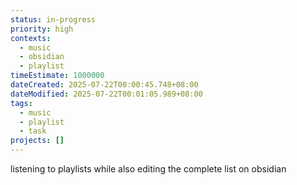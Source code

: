 ```yaml
---
status: in-progress
priority: high
contexts:
  - music
  - obsidian
  - playlist
timeEstimate: 1000000
dateCreated: 2025-07-22T00:00:45.748+08:00
dateModified: 2025-07-22T00:01:05.989+08:00
tags:
  - music
  - playlist
  - task
projects: []
---
```


listening to playlists while also editing the complete list on obsidian

